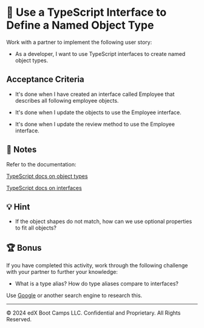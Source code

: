 # 📖 Use a TypeScript Interface to Define a Named Object Type

Work with a partner to implement the following user story:

* As a developer, I want to use TypeScript interfaces to create named object types.

## Acceptance Criteria

* It's done when I have created an interface called Employee that describes all following employee objects.

* It's done when I update the objects to use the Employee interface.

* It's done when I update the review method to use the Employee interface.

## 📝 Notes

Refer to the documentation:

[TypeScript docs on object types](https://www.typescriptlang.org/docs/handbook/2/objects.html)

[TypeScript docs on interfaces](https://www.typescriptlang.org/docs/handbook/2/everyday-types.html#interfaces)

## 💡 Hint

* If the object shapes do not match, how can we use optional properties to fit all objects?

## 🏆 Bonus

If you have completed this activity, work through the following challenge with your partner to further your knowledge:

* What is a type alias? How do type aliases compare to interfaces?

Use [Google](https://www.google.com) or another search engine to research this.

---
&copy; 2024 edX Boot Camps LLC. Confidential and Proprietary. All Rights Reserved.

